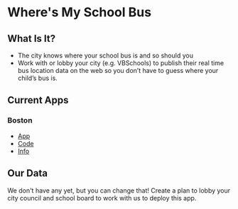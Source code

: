 # Where's My School Bus

## What Is It?

* The city knows where your school bus is and so should you
* Work with or lobby your city (e.g. VBSchools) to publish their real time bus location data on the web so you don’t have to guess where your child’s bus is.

## Current Apps

### Boston
* [App](https://schoolbus.bostonpublicschools.org/)
* [Code](https://github.com/codeforamerica/wheresmyschoolbus)
* [Info](http://codeforamerica.org/apps/wheres-my-school-bus/)

## Our Data

We don't have any yet, but you can change that! Create a plan to lobby your city council and school board to work with us to deploy this app.
